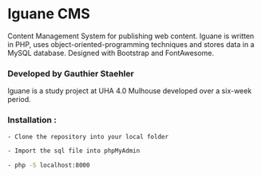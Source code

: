 # Iguane CMS

Content Management System for publishing web content. Iguane is written in PHP, uses object-oriented-programming techniques and stores data in a MySQL database. Designed with Bootstrap and FontAwesome.

### Developed by Gauthier Staehler

Iguane is a study project at UHA 4.0 Mulhouse developed over a six-week period.

### Installation :

```sh
- Clone the repository into your local folder

- Import the sql file into phpMyAdmin

- php -S localhost:8000
```